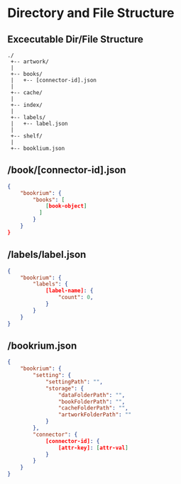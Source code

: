 # Directory and File Structure

## Excecutable Dir/File Structure
```
./
 +-- artwork/
 |
 +-- books/
 |   +-- [connector-id].json
 |
 +-- cache/
 |
 +-- index/
 |
 +-- labels/
 |   +-- label.json
 |
 +-- shelf/
 |
 +-- booklium.json
```

## /book/[connector-id].json
```json
{
    "bookrium": {
        "books": [
            [book-object]
          ]
        }
    }
}
```

## /labels/label.json
```json
{
    "bookrium": {
        "labels": {
            [label-name]: {
                "count": 0,
            }
        }
    }
}
```

## /bookrium.json
```json
{
    "bookrium": {
        "setting": {
            "settingPath": "",
            "storage": {
                "dataFolderPath": "",
                "bookFolderPath": "",
                "cacheFolderPath": "",
                "artworkFolderPath": ""
            }
        },
        "connector": {
            [connector-id]: {
                [attr-key]: [attr-val]
            }
        }
    }
}
```
